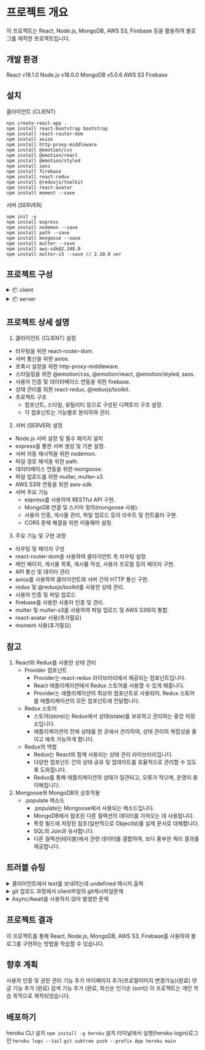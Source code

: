 # 프로젝트 개요

이 프로젝트는 React, Node.js, MongoDB, AWS S3, Firebase 등을 활용하여 블로그를 제작한 프로젝트입니다.

## 개발 환경

React v18.1.0
Node.js v18.0.0
MongoDB v5.0.6
AWS S3
Firebase

## 설치

클라이언트 (CLIENT)

```
npx create-react-app .
npm install react-bootstrap bootstrap
npm install react-router-dom
npm install axios
npm install http-proxy-middleware
npm install @emotion/css
npm install @emotion/react
npm install @emotion/styled
npm install sass
npm install firebase
npm install react-redux
npm install @reduxjs/toolkit
npm install react-avatar
npm install moment --save
```

서버 (SERVER)

```
npm init -y
npm install express
npm install nodemon --save
npm install path --save
npm install mongoose --save
npm install multer --save
npm install aws-sdk@2.348.0
npm install multer-s3 --save // 2.10.0 ver
```

## 프로젝트 구성

<details>
<summary>📦 client</summary>

```
📦client
 ┣ 📂src
 ┃ ┣ 📂assets
 ┃ ┃ ┣ 📂fonts
 ┃ ┃ ┗ 📂scss
 ┃ ┃ ┃ ┣ 📂section
 ┃ ┃ ┃ ┣ 📂setting
 ┃ ┃ ┃ ┗ 📜style.scss
 ┃ ┣ 📂components
 ┃ ┃ ┣ 📂layout
 ┃ ┃ ┃ ┣ 📜Footer.jsx
 ┃ ┃ ┃ ┣ 📜Header.jsx
 ┃ ┃ ┃ ┗ 📜Main.jsx
 ┃ ┃ ┣ 📂post
 ┃ ┃ ┃ ┣ 📜PostArea.jsx
 ┃ ┃ ┃ ┣ 📜PostDetail.jsx
 ┃ ┃ ┃ ┣ 📜PostImage.jsx
 ┃ ┃ ┃ ┣ 📜PostList.jsx
 ┃ ┃ ┃ ┣ 📜PostModify.jsx
 ┃ ┃ ┃ ┗ 📜PostWrite.jsx
 ┃ ┃ ┣ 📂reple
 ┃ ┃ ┃ ┣ 📜RepleArea.jsx
 ┃ ┃ ┃ ┣ 📜RepleContent.jsx
 ┃ ┃ ┃ ┣ 📜RepleList.jsx
 ┃ ┃ ┃ ┗ 📜RepleWrite.jsx
 ┃ ┃ ┗ 📂user
 ┃ ┃ ┃ ┣ 📜UserJoin.jsx
 ┃ ┃ ┃ ┣ 📜UserLogin.jsx
 ┃ ┃ ┃ ┗ 📜UserPage.jsx
 ┃ ┣ 📂pages
 ┃ ┃ ┗ 📜Home.jsx
 ┃ ┣ 📂reducer
 ┃ ┃ ┣ 📜store.js
 ┃ ┃ ┗ 📜userSlice.js
 ┃ ┣ 📜App.js
 ┃ ┣ 📜firebase.js
 ┃ ┣ 📜index.js
 ┃ ┗ 📜setupProxy.js
 ┣ 📜.gitignore
 ┣ 📜package-lock.json
 ┗ 📜package.json
```

</details>

<details>
<summary>📦 server</summary>

```
📦server
 ┣ 📂config
 ┃ ┣ 📜dev.js
 ┃ ┣ 📜key.js
 ┃ ┗ 📜production.js
 ┣ 📂image
 ┣ 📂model
 ┃ ┣ 📜Counter.js
 ┃ ┣ 📜Post.js
 ┃ ┣ 📜Reple.js
 ┃ ┗ 📜User.js
 ┣ 📂router
 ┃ ┣ 📜post.js
 ┃ ┣ 📜reple.js
 ┃ ┗ 📜user.js
 ┣ 📂util
 ┃ ┗ 📜upload.js
 ┣ 📜index.js
 ┣ 📜package-lock.json
 ┗ 📜package.json
```

</details>

## 프로젝트 상세 설명

1. 클라이언트 (CLIENT) 설정

- 라우팅을 위한 react-router-dom.
- 서버 통신을 위한 axios.
- 프록시 설정을 위한 http-proxy-middleware.
- 스타일링을 위한 @emotion/css, @emotion/react, @emotion/styled, sass.
- 사용자 인증 및 데이터베이스 연동을 위한 firebase.
- 상태 관리를 위한 react-redux, @reduxjs/toolkit.
- 프로젝트 구조
  - 컴포넌트, 스타일, 유틸리티 등으로 구성된 디렉토리 구조 설정.
  - 각 컴포넌트는 기능별로 분리하여 관리.

2. 서버 (SERVER) 설정

- Node.js 서버 설정 및 필수 패키지 설치
- express를 통한 서버 생성 및 기본 설정.
- 서버 자동 재시작을 위한 nodemon.
- 파일 경로 해석을 위한 path.
- 데이터베이스 연동을 위한 mongoose.
- 파일 업로드를 위한 multer, multer-s3.
- AWS S3와 연동을 위한 aws-sdk.
- 서버 주요 기능
  - express를 사용하여 RESTful API 구현.
  - MongoDB 연결 및 스키마 정의(mongoose 사용).
  - 사용자 인증, 게시물 관리, 파일 업로드 등의 라우트 및 컨트롤러 구현.
  - CORS 문제 해결을 위한 미들웨어 설정.

3. 주요 기능 및 구현 과정

- 라우팅 및 페이지 구성
- react-router-dom을 사용하여 클라이언트 측 라우팅 설정.
- 메인 페이지, 게시물 목록, 게시물 작성, 사용자 프로필 등의 페이지 구현.
- API 통신 및 데이터 관리
- axios를 사용하여 클라이언트와 서버 간의 HTTP 통신 구현.
- redux 및 @reduxjs/toolkit를 사용한 상태 관리.
- 사용자 인증 및 파일 업로드
- firebase를 사용한 사용자 인증 및 관리.
- multer 및 multer-s3를 사용하여 파일 업로드 및 AWS S3와의 통합.
- react-avatar 사용(추가필요)
- moment 사용(추가필요)

## 참고

1. React와 Redux를 사용한 상태 관리
   - Provider 컴포넌트
     - Provider는 react-redux 라이브러리에서 제공되는 컴포넌트입니다.
     - React 애플리케이션에서 Redux 스토어를 사용할 수 있게 해줍니다.
     - Provider는 애플리케이션의 최상위 컴포넌트로 사용되어, Redux 스토어를 애플리케이션의 모든 컴포넌트에 전달합니다.
   - Redux 스토어
     - 스토어(store)는 Redux에서 상태(state)를 보유하고 관리하는 중앙 저장소입니다.
     - 애플리케이션의 전체 상태를 한 곳에서 관리하여, 상태 관리의 복잡성을 줄이고 예측 가능하게 합니다.
   - Redux의 역할
     - Redux는 React와 함께 사용되는 상태 관리 라이브러리입니다.
     - 다양한 컴포넌트 간의 상태 공유 및 업데이트를 효율적으로 관리할 수 있도록 도와줍니다.
     - Redux를 통해 애플리케이션의 상태가 일관되고, 오류가 적으며, 운영이 용이해집니다.
2. Mongoose와 MongoDB의 상호작용
   - .populate 메소드
     - .populate는 Mongoose에서 사용되는 메소드입니다.
     - MongoDB에서 참조된 다른 컬렉션의 데이터를 가져오는 데 사용됩니다.
     - 특정 필드에 저장된 참조(일반적으로 ObjectId)를 실제 문서로 대체합니다.
     - SQL의 Join과 유사합니다.
     - 다른 컬렉션(테이블)에서 관련 데이터를 결합하여, 보다 풍부한 쿼리 결과를 제공합니다.

## 트러블 슈팅

<details>
<summary>클라이언트에서 text를 보내려는데 undefined 메시지 출력</summary>

- 문제 상황
  클라이언트 측에서 서버로 텍스트 데이터를 전송하려 할 때, 서버 측에서 해당 데이터를 undefined로 받는 문제가 발생
- 원인
  이 문제의 주요 원인은 서버 측에서 body-parser 미들웨어를 사용하지 않아 발생합니다. body-parser는 클라이언트에서 오는 HTTP 요청의 본문을 파싱하여 서버에서 사용할 수 있는 형태로 변환하는 역할을 합니다.
- 해결 방법
  Express 4.16.0 이상 버전에서는 body-parser가 내장되어있습니다.
  ```javascript
  // server index.js
  app.use(express.json());
  app.use(express.urlencoded({ extended: true }));
  ```

</details>
<details>
<summary>git 업로드 과정에서 client파일의 git캐시파일문제</summary>

- 해결 방법
  git rm --cached . -rf 명령어를 사용합니다.  
   이 명령어는 현재 디렉토리와 하위 디렉토리에 있는 모든 파일을 Git 추적 목록에서 제거합니다.

</details>
<details>
<summary>Async/Await을 사용하지 않아 발생한 문제</summary>

- 문제상황
  async/await을 사용하지 않고 MongoDB의 쿼리를 실행했습니다.
  데이터베이스 작업이 완료되기 전에 다음 코드 라인이 실행되었고, 이는 불완전한 데이터 처리 및 응답으로 이어졌습니다.
- 문제의 원인
  JavaScript는 비동기적으로 작동하며, 특히 MongoDB와 같은 데이터베이스 작업은 시간이 걸릴 수 있습니다.
  async/await 없이는 쿼리가 완료되기를 기다리지 않고 코드가 계속 실행되어, 데이터베이스 작업이 완료되기 전에 응답을 보내거나 다른 작업을 수행할 수 있습니다.
- 해결 방법
  Express 라우터에서 async/await 패턴을 적용하여 MongoDB 쿼리를 순차적으로 실행하도록 변경했습니다.
  이는 데이터베이스 작업이 완료될 때까지 함수 실행을 "일시 중지"하고, 작업이 완료된 후에 다음 코드 라인을 실행합니다.
```javascript
router.post("/submit", async (req, res) => {
  try {
      let temp = {
          reple: req.body.reple,
          postId: req.body.postId,
      };

      // User 정보를 찾고, 결과가 반환될 때까지 기다립니다.
      const userInfo = await User.findOne({ uid: req.body.uid }).exec();
      temp.author = userInfo._id;

      // 새 댓글을 저장하고, 저장이 완료될 때까지 기다립니다.
      const NewReple = new Reple(temp);
      await NewReple.save();

      // 게시글의 댓글 수를 업데이트하고, 업데이트가 완료될 때까지 기다립니다.
      await Post.findOneAndUpdate(
          { _id: req.body.postId },
          { $inc: { repleNum: 1 } }
      ).exec();

      return res.status(200).json({ success: true });
  } catch (err) {
      console.log(err);
      return res.status(400).json({ success: false });
  }
});
```

</details>

## 프로젝트 결과

이 프로젝트를 통해 React, Node.js, MongoDB, AWS S3, Firebase를 사용하여 블로그를 구현하는 방법을 학습할 수 있습니다.

## 향후 계획

사용자 인증 및 권한 관리 기능 추가
마이페이지 추가(프로필이미지 변경가능)(완료)
댓글 기능 추가 (완료)
검색 기능 추가 (완료, 최신순 인기순 (sort))
이 프로젝트는 개인 학습 목적으로 제작되었습니다.

## 배포하기

heroku CLI 설치
`npm install -g heroku` 설치
터미널에서 실행(heroku login)로그인
`heroku logs --tail`
`git subtree push --prefix App heroku main`